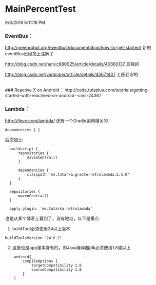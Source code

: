 # MainPercentTest
9/8/2016 6:11:19 PM 
### EventBus： ###
http://greenrobot.org/eventbus/documentation/how-to-get-started/ 新的eventBus已经加上注解了

http://blog.csdn.net/harvic880925/article/details/40660137 启舰的

http://blog.csdn.net/yanbober/article/details/45671407 工匠若水的

<br>
### Reactive X on Android：
http://code.tutsplus.com/tutorials/getting-started-with-reactivex-on-android--cms-24387

### Lambda：
http://ifeve.com/lambda/
还有一个Gradle运用相关的：
```
dependencies { }
```

后面加上:
  ```
    buildscript {
		repositories {
			mavenCentral()
		}

		dependencies {
			classpath 'me.tatarka:gradle-retrolambda:2.5.0'
		}
	}

	repositories {
		mavenCentral()
	}

	apply plugin: 'me.tatarka.retrolambda'
```
也是从某个博客上看到了，没有地址，以下是重点<br>
1. buildTool必须使用24以上版本
```
buildToolsVersion "24.0.2"
```

2. 这里也是app里本身有的，即Java编译器jdk必须使用1.8或以上
```
    android{  
    	compileOptions {
    		targetCompatibility 1.8
    		sourceCompatibility 1.8
    	}
    }
```
